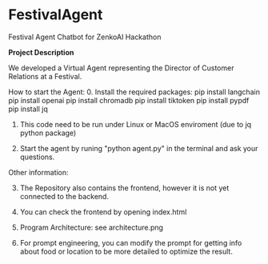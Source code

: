 # FestivalAgent
Festival Agent Chatbot for ZenkoAI Hackathon

**Project Description**

We developed a Virtual Agent representing the Director of Customer Relations at a Festival.

How to start the Agent:
0. Install the required packages:
pip install langchain
pip install openai
pip install chromadb
pip install tiktoken
pip install pypdf
pip install jq

1. This code need to be run under Linux or MacOS enviroment (due to jq python package)

2. Start the agent by runing "python agent.py" in the terminal and ask your questions.


Other information:

3. The Repository also contains the frontend, however it is not yet connected to the backend.

4. You can check the frontend by opening index.html

5. Program Architecture: see architecture.png

6. For prompt engineering, you can modify the prompt for getting info about food or location to be more detailed to optimize the result.
